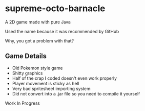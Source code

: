 # supreme-octo-barnacle
A 2D game made with pure Java

Used the name because it was recommended by GitHub

Why, you got a problem with that?

## Game Details

* Old Pokemon style game
* Shitty graphics
* Half of the crap I coded doesn't even work properly
* Player movement is sticky as hell
* Very bad spritesheet importing system
* Did not convert into a .jar file so you need to compile it yourself

Work In Progress
